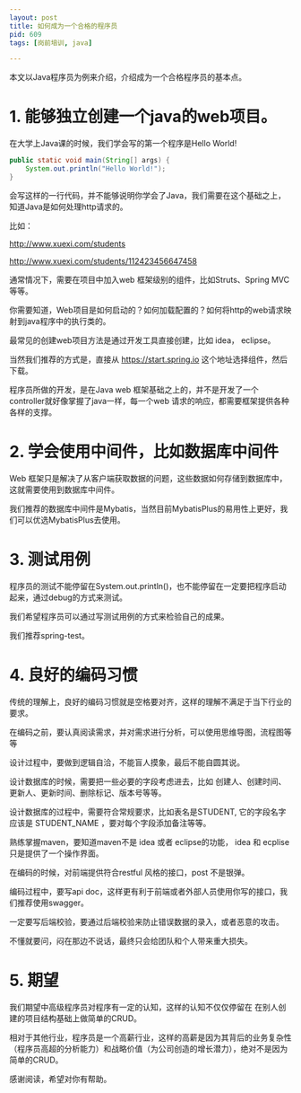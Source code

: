 ```yaml
---
layout: post
title: 如何成为一个合格的程序员
pid: 609
tags: [岗前培训, java]

---
```



本文以Java程序员为例来介绍，介绍成为一个合格程序员的基本点。

# 1. 能够独立创建一个java的web项目。

在大学上Java课的时候，我们学会写的第一个程序是Hello World!

``` Java
public static void main(String[] args) {
	System.out.println("Hello World!");
}
```

会写这样的一行代码，并不能够说明你学会了Java，我们需要在这个基础之上，知道Java是如何处理http请求的。

比如：

http://www.xuexi.com/students

http://www.xuexi.com/students/112423456647458

通常情况下，需要在项目中加入web 框架级别的组件，比如Struts、Spring MVC 等等。

你需要知道，Web项目是如何启动的？如何加载配置的？如何将http的web请求映射到java程序中的执行类的。

最常见的创建web项目方法是通过开发工具直接创建，比如 idea， eclipse。

当然我们推荐的方式是，直接从 https://start.spring.io 这个地址选择组件，然后下载。

程序员所做的开发，是在Java web 框架基础之上的，并不是开发了一个controller就好像掌握了java一样，每一个web 请求的响应，都需要框架提供各种各样的支撑。

# 2. 学会使用中间件，比如数据库中间件

Web 框架只是解决了从客户端获取数据的问题，这些数据如何存储到数据库中，这就需要使用到数据库中间件。

我们推荐的数据库中间件是Mybatis，当然目前MybatisPlus的易用性上更好，我们可以优选MybatisPlus去使用。

# 3. 测试用例

程序员的测试不能停留在System.out.println()，也不能停留在一定要把程序启动起来，通过debug的方式来测试。

我们希望程序员可以通过写测试用例的方式来检验自己的成果。

我们推荐spring-test。

# 4. 良好的编码习惯

传统的理解上，良好的编码习惯就是空格要对齐，这样的理解不满足于当下行业的要求。

在编码之前，要认真阅读需求，并对需求进行分析，可以使用思维导图，流程图等等

设计过程中，要做到逻辑自洽，不能盲人摸象，最后不能自圆其说。

设计数据库的时候，需要把一些必要的字段考虑进去，比如 创建人、创建时间、更新人、更新时间、删除标记、版本号等等。

设计数据库的过程中，需要符合常规要求，比如表名是STUDENT, 它的字段名字应该是 STUDENT_NAME ，要对每个字段添加备注等等。

熟练掌握maven，要知道maven不是 idea 或者 eclipse的功能， idea 和 ecplise只是提供了一个操作界面。

在编码的时候，对前端提供符合restful 风格的接口，post 不是银弹。

编码过程中，要写api doc，这样更有利于前端或者外部人员使用你写的接口，我们推荐使用swagger。

一定要写后端校验，要通过后端校验来防止错误数据的录入，或者恶意的攻击。

不懂就要问，闷在那边不说话，最终只会给团队和个人带来重大损失。

# 5. 期望

我们期望中高级程序员对程序有一定的认知，这样的认知不仅仅停留在 在别人创建的项目结构基础上做简单的CRUD。

相对于其他行业，程序员是一个高薪行业，这样的高薪是因为其背后的业务复杂性（程序员高超的分析能力）和战略价值（为公司创造的增长潜力），绝对不是因为简单的CRUD。


感谢阅读，希望对你有帮助。

